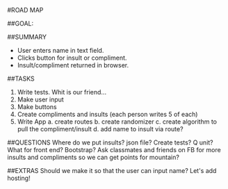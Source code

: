 #ROAD MAP

##GOAL:

##SUMMARY
* User enters name in text field.
* Clicks button for insult or compliment.
* Insult/compliment returned in browser.

##TASKS
1. Write tests. Whit is our friend...
1. Make user input
1. Make buttons
1. Create compliments and insults (each person writes 5 of each)
1. Write App
	a. create routes
	b. create randomizer
	c. create algorithm to pull the compliment/insult
	d. add name to insult via route?

##QUESTIONS
Where do we put insults? json file?
Create tests? Q unit?
What for front end? Bootstrap?
Ask classmates and friends on FB for more insults and compliments so we can get points for mountain?

##EXTRAS
Should we make it so that the user can input name?
Let's add hosting!
